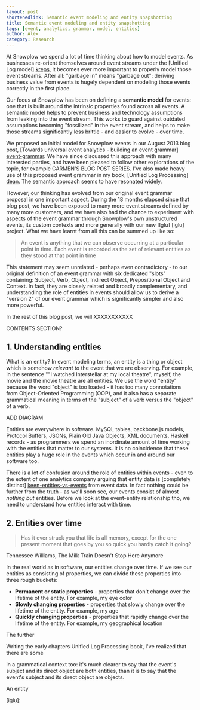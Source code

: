 ```yaml
---
layout: post
shortenedlink: Semantic event modeling and entity snapshotting
title: Semantic event modeling and entity snapshotting
tags: [event, analytics, grammar, model, entities]
author: Alex
category: Research
---
```


At Snowplow we spend a lot of time thinking about how to model events. As businesses re-orient themselves around event streams under the [Unified Log model] [kreps], it becomes ever more important to properly model those event streams. After all: "garbage in" means "garbage out": deriving business value from events is hugely dependent on modeling those events correctly in the first place.

Our focus at Snowplow has been on defining a **semantic model** for events: one that is built around the intrinsic properties found across all events. A semantic model helps to prevent business and technology assumptions from leaking into the event stream. This works to guard against outdated assumptions becoming "fossilized" in the event stream, and helps to make those streams significantly less brittle - and easier to evolve - over time.

We proposed an initial model for Snowplow events in our August 2013 blog post, [Towards universal event analytics - building an event grammar] [event-grammar]. We have since discussed this approach with many interested parties, and have been pleased to follow other explorations of the topic, for example CARMEN'S BLOG POST SERIES. I've also made heavy use of this proposed event grammar in my book, [Unified Log Processing] [dean]. The semantic approach seems to have resonated widely.

However, our thinking has evolved from our original event grammar proposal in one important aspect. During the 18 months elapsed since that blog post, we have been exposed to many more event streams defined by many more customers, and we have also had the chance to experiment with aspects of the event grammar through Snowplow's own unstructured events, its custom contexts and more generally with our new [Iglu] [iglu] project. What we have learnt from all this can be summed up like so:

> An event is anything that we can observe occurring at a particular point in time. Each event is recorded as the set of relevant entities as they stood at that point in time

This statement may seem unrelated - perhaps even contradictory - to our original definition of an event grammar with six dedicated "slots" containing: Subject, Verb, Object, Indirect Object, Prepositional Object and Context. In fact, they are closely related and broadly complementary, and understanding the role of entities in events should allow us to derive a "version 2" of our event grammar which is significantly simpler and also more powerful.

In the rest of this blog post, we will XXXXXXXXXXX

CONTENTS SECTION?

<!--more-->

<div class="html">
<h2><a name="emitters">1. Understanding entities</a></h2>
</div>

What is an entity? In event modeling terms, an entity is a thing or object which is somehow _relevant to_ the event that we are observing. For example, in the sentence ""I watched Interstellar at my local theatre", myself, the movie and the movie theatre are all entities. We use the word "entity" because the word "object" is too loaded - it has too many connotations from Object-Oriented Programming (OOP), and it also has a separate grammatical meaning in terms of the "subject" of a verb versus the "object" of a verb.

ADD DIAGRAM

Entities are everywhere in software. MySQL tables, backbone.js models, Protocol Buffers, JSONs, Plain Old Java Objects, XML documents, Haskell records - as programmers we spend an inordinate amount of time working with the entities that matter to our systems. It is no coincidence that these entities play a huge role in the events which occur in and around our software too.

There is a lot of confusion around the role of entities within events - even to the extent of one analytics company arguing that entity data is [completely distinct] [keen-entities-vs-events] from event data. In fact nothing could be further from the truth - as we'll soon see, our events consist of almost _nothing but_ entities. Before we look at the event-entity relationship tho, we need to understand how entities interact with time.

<div class="html">
<h2><a name="emitters">2. Entities over time</a></h2>
</div>

> Has it ever struck you that life is all memory, except for the one present moment that goes by you so quick you hardly catch it going?

Tennessee Williams, The Milk Train Doesn't Stop Here Anymore

In the real world as in software, our entities change over time. If we see our entities as consisting of properties, we can divide these properties into three rough buckets:

* **Permanent or static properties** - properties that don't change over the lifetime of the entity. For example, my eye color
* **Slowly changing properties** - properties that slowly change over the lifetime of the entity. For example, my age
* **Quickly changing properties** - properties that rapidly change over the lifetime of the entity. For example, my geographical location

The further 

Writing the early chapters Unified Log Processing book, I've realized that there are some 

in a grammatical context too: it's much clearer to say that the event's subject and its direct object are both entities, than it is to say that the event's subject and its direct object are objects.

An entity



[kreps]: xxx
[dean]: http://manning.com/dean/

[event-grammar]: /blog/2013/08/12/towards-universal-event-analytics-building-an-event-grammar
[iglu]: 

[keen-entities-vs-events]: https://keen.io/blog/53958349217/analytics-for-hackers-how-to-think-about-event-data
